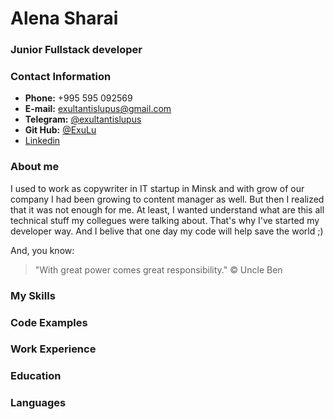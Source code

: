 # Alena Sharai

### Junior Fullstack developer

### Contact Information

- **Phone:** +995 595 092569
- **E-mail:** exultantislupus@gmail.com
- **Telegram:** [@exultantislupus](https://t.me/exultantislupus)
- **Git Hub:** [@ExuLu](https://github.com/ExuLu)
- [Linkedin](https://www.linkedin.com/in/alena-sharai/)

### About me
I used to work as copywriter in IT startup in Minsk and with grow of our company I had been growing to content manager as well. But then I realized that it was not enough for me. At least, I wanted understand what are this all technical stuff my collegues were talking about. That's why I've started my developer way. And I belive that one day my code will help save the world ;)

And, you know:
> "With great power comes great responsibility." © Uncle Ben

### My Skills

### Code Examples

### Work Experience

### Education

### Languages
